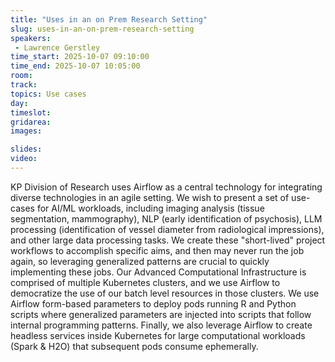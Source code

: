 ```yaml
---
title: "Uses in an on Prem Research Setting"
slug: uses-in-an-on-prem-research-setting
speakers:
 - Lawrence Gerstley
time_start: 2025-10-07 09:10:00
time_end: 2025-10-07 10:05:00
room: 
track: 
topics: Use cases
day: 
timeslot: 
gridarea: 
images: 

slides:
video: 
---
```


KP Division of Research uses Airflow as a central technology for integrating diverse technologies in an agile setting. We wish to present a set of use-cases for AI/ML workloads, including imaging analysis (tissue segmentation, mammography), NLP (early identification of psychosis), LLM processing (identification of vessel diameter from radiological impressions), and other large data processing tasks. We create these "short-lived" project workflows to accomplish specific aims, and then may never run the job again, so leveraging generalized patterns are crucial to quickly implementing these jobs. Our Advanced Computational Infrastructure is comprised of multiple Kubernetes clusters, and we use Airflow to democratize the use of our batch level resources in those clusters. We use Airflow form-based parameters to deploy pods running R and Python scripts where generalized parameters are injected into scripts that follow internal programming patterns. Finally, we also leverage Airflow to create headless services inside Kubernetes for large computational workloads (Spark & H2O) that subsequent pods consume ephemerally.